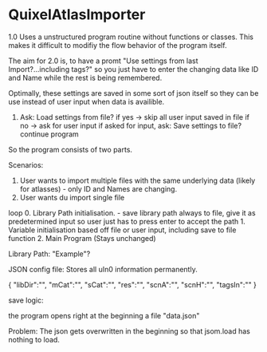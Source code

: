 # QuixelAtlasImporter


1.0 Uses a unstructured program routine without functions or classes. This makes it difficult to modifiy the flow behavior of the program itself.

The aim for 2.0 is, to have a promt "Use settings from last Import?...including tags?" so you just have to enter the changing data like ID and Name while the rest is being remembered.

Optimally, these settings are saved in some sort of json itself so they can be use instead of user input when data is availible. 

1. Ask: Load settings from file?
if yes -> skip all user input saved in file
if no -> ask for user input
	if asked for input, ask: Save settings to file?
continue program

So the program consists of two parts.

Scenarios:
1. User wants to import multiple files with the same underlying data (likely for atlasses) - only ID and Names are changing.
2. User wants du import single file

loop
	0. Library Path initialisation. - save library path always to file, give it as predetermined input so user just has to press enter to accept the path
	1. Variable initialisation based off file or user input, including save to file function
	2. Main Program (Stays unchanged)

Library Path: "Example"?




JSON config file: Stores all uIn0 information permanently.

{
	"libDir":"",
	"mCat":"",
	"sCat":"",
	"res":"",
	"scnA":"",
	"scnH":"",
	"tagsIn":""
}
		
save logic:

the program opens right at the beginning a file "data.json"


Problem: The json gets overwritten in the beginning so that jsom.load has nothing to load.


